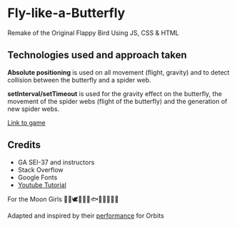 # Fly-like-a-Butterfly

Remake of the Original Flappy Bird Using JS, CSS & HTML

## Technologies used and approach taken

**Absolute positioning** is used on all movement (flight, gravity) and to detect collision between the butterfly and a spider web.

**setInterval/setTimeout** is used for the gravity effect on the butterfly, the movement of the spider webs (flight of the butterfly) and the generation of new spider webs.

[Link to game](https://fly-like-a-butterfly.netlify.app/)

## Credits

- GA SEI-37 and instructors
- Stack Overflow
- Google Fonts
- [Youtube Tutorial](https://youtu.be/8xPsg6yv7TU)

For the Moon Girls :rabbit::cat::dove::bear::deer::owl::fish::bat::swan::penguin::butterfly::wolf:

Adapted and inspired by their [performance](https://youtu.be/aXaHB4gGAys) for Orbits
